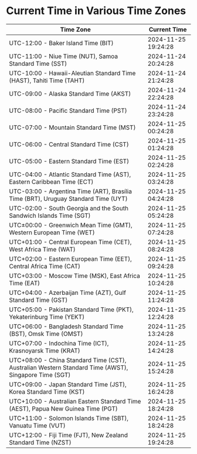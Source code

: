 # Current Time in Various Time Zones

| Time Zone | Current Time |
|-----------|--------------|
| UTC-12:00 - Baker Island Time (BIT) | 2024-11-25 19:24:28 |
| UTC-11:00 - Niue Time (NUT), Samoa Standard Time (SST) | 2024-11-24 20:24:28 |
| UTC-10:00 - Hawaii-Aleutian Standard Time (HAST), Tahiti Time (TAHT) | 2024-11-24 21:24:28 |
| UTC-09:00 - Alaska Standard Time (AKST) | 2024-11-24 22:24:28 |
| UTC-08:00 - Pacific Standard Time (PST) | 2024-11-24 23:24:28 |
| UTC-07:00 - Mountain Standard Time (MST) | 2024-11-25 00:24:28 |
| UTC-06:00 - Central Standard Time (CST) | 2024-11-25 01:24:28 |
| UTC-05:00 - Eastern Standard Time (EST) | 2024-11-25 02:24:28 |
| UTC-04:00 - Atlantic Standard Time (AST), Eastern Caribbean Time (ECT) | 2024-11-25 03:24:28 |
| UTC-03:00 - Argentina Time (ART), Brasília Time (BRT), Uruguay Standard Time (UYT) | 2024-11-25 04:24:28 |
| UTC-02:00 - South Georgia and the South Sandwich Islands Time (SGT) | 2024-11-25 05:24:28 |
| UTC±00:00 - Greenwich Mean Time (GMT), Western European Time (WET) | 2024-11-25 07:24:28 |
| UTC+01:00 - Central European Time (CET), West Africa Time (WAT) | 2024-11-25 08:24:28 |
| UTC+02:00 - Eastern European Time (EET), Central Africa Time (CAT) | 2024-11-25 09:24:28 |
| UTC+03:00 - Moscow Time (MSK), East Africa Time (EAT) | 2024-11-25 10:24:28 |
| UTC+04:00 - Azerbaijan Time (AZT), Gulf Standard Time (GST) | 2024-11-25 11:24:28 |
| UTC+05:00 - Pakistan Standard Time (PKT), Yekaterinburg Time (YEKT) | 2024-11-25 12:24:28 |
| UTC+06:00 - Bangladesh Standard Time (BST), Omsk Time (OMST) | 2024-11-25 13:24:28 |
| UTC+07:00 - Indochina Time (ICT), Krasnoyarsk Time (KRAT) | 2024-11-25 14:24:28 |
| UTC+08:00 - China Standard Time (CST), Australian Western Standard Time (AWST), Singapore Time (SGT) | 2024-11-25 15:24:28 |
| UTC+09:00 - Japan Standard Time (JST), Korea Standard Time (KST) | 2024-11-25 16:24:28 |
| UTC+10:00 - Australian Eastern Standard Time (AEST), Papua New Guinea Time (PGT) | 2024-11-25 18:24:28 |
| UTC+11:00 - Solomon Islands Time (SBT), Vanuatu Time (VUT) | 2024-11-25 18:24:28 |
| UTC+12:00 - Fiji Time (FJT), New Zealand Standard Time (NZST) | 2024-11-25 19:24:28 |
